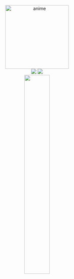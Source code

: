 <p align=center>  
  <img src="https://files.catbox.moe/xe4yhe.webp" width="200px" height="200px" alt="anime" /> <br>
  <a href="https://github.com/injectings"><img src="https://img.shields.io/github/followers/injectings?style=for-the-badge"></img></a>
  <a href="https://github.com/injectings"><img src="https://img.shields.io/github/stars/injectings?style=for-the-badge"></img></a> <br>  
  <a href="https://discord.com/users/745631824163766412"><img src="https://lanyard.cnrad.dev/api/745631824163766412?&bg=080808" width=40%></a>
</p>
<!-- https://files.catbox.moe/4598g8.webp -->
